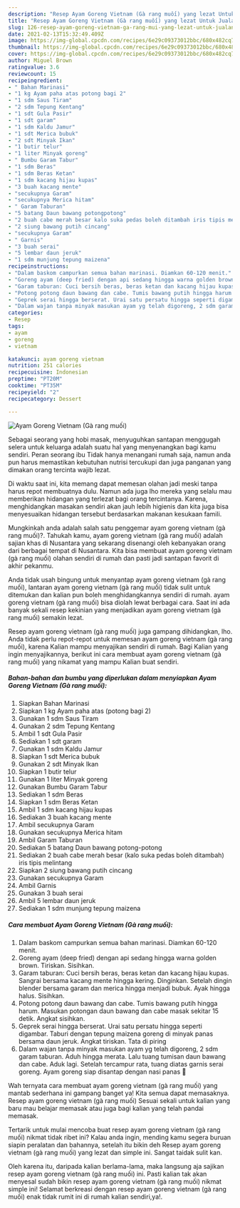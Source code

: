 ```yaml
---
description: "Resep Ayam Goreng Vietnam (Gà rang muối) yang lezat Untuk Jualan"
title: "Resep Ayam Goreng Vietnam (Gà rang muối) yang lezat Untuk Jualan"
slug: 126-resep-ayam-goreng-vietnam-ga-rang-mui-yang-lezat-untuk-jualan
date: 2021-02-13T15:32:49.409Z
image: https://img-global.cpcdn.com/recipes/6e29c09373012bbc/680x482cq70/ayam-goreng-vietnam-ga-rang-muối-foto-resep-utama.jpg
thumbnail: https://img-global.cpcdn.com/recipes/6e29c09373012bbc/680x482cq70/ayam-goreng-vietnam-ga-rang-muối-foto-resep-utama.jpg
cover: https://img-global.cpcdn.com/recipes/6e29c09373012bbc/680x482cq70/ayam-goreng-vietnam-ga-rang-muối-foto-resep-utama.jpg
author: Miguel Brown
ratingvalue: 3.6
reviewcount: 15
recipeingredient:
- " Bahan Marinasi"
- "1 kg Ayam paha atas potong bagi 2"
- "1 sdm Saus Tiram"
- "2 sdm Tepung Kentang"
- "1 sdt Gula Pasir"
- "1 sdt garam"
- "1 sdm Kaldu Jamur"
- "1 sdt Merica bubuk"
- "2 sdt Minyak Ikan"
- "1 butir telur"
- "1 liter Minyak goreng"
- " Bumbu Garam Tabur"
- "1 sdm Beras"
- "1 sdm Beras Ketan"
- "1 sdm kacang hijau kupas"
- "3 buah kacang mente"
- "secukupnya Garam"
- "secukupnya Merica hitam"
- " Garam Taburan"
- "5 batang Daun bawang potongpotong"
- "2 buah cabe merah besar kalo suka pedas boleh ditambah iris tipis melintang"
- "2 siung bawang putih cincang"
- "secukupnya Garam"
- " Garnis"
- "3 buah serai"
- "5 lembar daun jeruk"
- "1 sdm munjung tepung maizena"
recipeinstructions:
- "Dalam baskom campurkan semua bahan marinasi. Diamkan 60-120 menit."
- "Goreng ayam (deep fried) dengan api sedang hingga warna golden brown. Tiriskan. Sisihkan."
- "Garam taburan: Cuci bersih beras, beras ketan dan kacang hijau kupas. Sangrai bersama kacang mente hingga kering. Dinginkan. Setelah dingin blender bersama garam dan merica hingga menjadi bubuk. Ayak hingga halus. Sisihkan."
- "Potong potong daun bawang dan cabe. Tumis bawang putih hingga harum. Masukan potongan daun bawang dan cabe masak sekitar 15 detik. Angkat sisihkan."
- "Geprek serai hingga berserat. Urai satu persatu hingga seperti digambar. Taburi dengan tepung maizena goreng di minyak panas bersama daun jeruk. Angkat tiriskan. Tata di piring"
- "Dalam wajan tanpa minyak masukan ayam yg telah digoreng, 2 sdm garam taburan. Aduh hingga merata. Lalu tuang tumisan daun bawang dan cabe. Aduk lagi. Setelah tercampur rata, tuang diatas garnis serai goreng. Ayam goreng siap disantap dengan nasi panas 🤍"
categories:
- Resep
tags:
- ayam
- goreng
- vietnam

katakunci: ayam goreng vietnam 
nutrition: 251 calories
recipecuisine: Indonesian
preptime: "PT20M"
cooktime: "PT35M"
recipeyield: "2"
recipecategory: Dessert

---
```



![Ayam Goreng Vietnam (Gà rang muối)](https://img-global.cpcdn.com/recipes/6e29c09373012bbc/680x482cq70/ayam-goreng-vietnam-ga-rang-muối-foto-resep-utama.jpg)

Sebagai seorang yang hobi masak, menyuguhkan santapan menggugah selera untuk keluarga adalah suatu hal yang menyenangkan bagi kamu sendiri. Peran seorang ibu Tidak hanya menangani rumah saja, namun anda pun harus memastikan kebutuhan nutrisi tercukupi dan juga panganan yang dimakan orang tercinta wajib lezat.

Di waktu  saat ini, kita memang dapat memesan olahan jadi meski tanpa harus repot membuatnya dulu. Namun ada juga lho mereka yang selalu mau memberikan hidangan yang terlezat bagi orang tercintanya. Karena, menghidangkan masakan sendiri akan jauh lebih higienis dan kita juga bisa menyesuaikan hidangan tersebut berdasarkan makanan kesukaan famili. 



Mungkinkah anda adalah salah satu penggemar ayam goreng vietnam (gà rang muối)?. Tahukah kamu, ayam goreng vietnam (gà rang muối) adalah sajian khas di Nusantara yang sekarang disenangi oleh kebanyakan orang dari berbagai tempat di Nusantara. Kita bisa membuat ayam goreng vietnam (gà rang muối) olahan sendiri di rumah dan pasti jadi santapan favorit di akhir pekanmu.

Anda tidak usah bingung untuk menyantap ayam goreng vietnam (gà rang muối), lantaran ayam goreng vietnam (gà rang muối) tidak sulit untuk ditemukan dan kalian pun boleh menghidangkannya sendiri di rumah. ayam goreng vietnam (gà rang muối) bisa diolah lewat berbagai cara. Saat ini ada banyak sekali resep kekinian yang menjadikan ayam goreng vietnam (gà rang muối) semakin lezat.

Resep ayam goreng vietnam (gà rang muối) juga gampang dihidangkan, lho. Anda tidak perlu repot-repot untuk memesan ayam goreng vietnam (gà rang muối), karena Kalian mampu menyajikan sendiri di rumah. Bagi Kalian yang ingin menyajikannya, berikut ini cara membuat ayam goreng vietnam (gà rang muối) yang nikamat yang mampu Kalian buat sendiri.

<!--inarticleads1-->

##### Bahan-bahan dan bumbu yang diperlukan dalam menyiapkan Ayam Goreng Vietnam (Gà rang muối):

1. Siapkan  Bahan Marinasi
1. Siapkan 1 kg Ayam paha atas (potong bagi 2)
1. Gunakan 1 sdm Saus Tiram
1. Gunakan 2 sdm Tepung Kentang
1. Ambil 1 sdt Gula Pasir
1. Sediakan 1 sdt garam
1. Gunakan 1 sdm Kaldu Jamur
1. Siapkan 1 sdt Merica bubuk
1. Gunakan 2 sdt Minyak Ikan
1. Siapkan 1 butir telur
1. Gunakan 1 liter Minyak goreng
1. Gunakan  Bumbu Garam Tabur
1. Sediakan 1 sdm Beras
1. Siapkan 1 sdm Beras Ketan
1. Ambil 1 sdm kacang hijau kupas
1. Sediakan 3 buah kacang mente
1. Ambil secukupnya Garam
1. Gunakan secukupnya Merica hitam
1. Ambil  Garam Taburan
1. Sediakan 5 batang Daun bawang potong-potong
1. Sediakan 2 buah cabe merah besar (kalo suka pedas boleh ditambah) iris tipis melintang
1. Siapkan 2 siung bawang putih cincang
1. Gunakan secukupnya Garam
1. Ambil  Garnis
1. Gunakan 3 buah serai
1. Ambil 5 lembar daun jeruk
1. Sediakan 1 sdm munjung tepung maizena




<!--inarticleads2-->

##### Cara membuat Ayam Goreng Vietnam (Gà rang muối):

1. Dalam baskom campurkan semua bahan marinasi. Diamkan 60-120 menit.
1. Goreng ayam (deep fried) dengan api sedang hingga warna golden brown. Tiriskan. Sisihkan.
1. Garam taburan: Cuci bersih beras, beras ketan dan kacang hijau kupas. Sangrai bersama kacang mente hingga kering. Dinginkan. Setelah dingin blender bersama garam dan merica hingga menjadi bubuk. Ayak hingga halus. Sisihkan.
1. Potong potong daun bawang dan cabe. Tumis bawang putih hingga harum. Masukan potongan daun bawang dan cabe masak sekitar 15 detik. Angkat sisihkan.
1. Geprek serai hingga berserat. Urai satu persatu hingga seperti digambar. Taburi dengan tepung maizena goreng di minyak panas bersama daun jeruk. Angkat tiriskan. Tata di piring
1. Dalam wajan tanpa minyak masukan ayam yg telah digoreng, 2 sdm garam taburan. Aduh hingga merata. Lalu tuang tumisan daun bawang dan cabe. Aduk lagi. Setelah tercampur rata, tuang diatas garnis serai goreng. Ayam goreng siap disantap dengan nasi panas 🤍




Wah ternyata cara membuat ayam goreng vietnam (gà rang muối) yang mantab sederhana ini gampang banget ya! Kita semua dapat memasaknya. Resep ayam goreng vietnam (gà rang muối) Sesuai sekali untuk kalian yang baru mau belajar memasak atau juga bagi kalian yang telah pandai memasak.

Tertarik untuk mulai mencoba buat resep ayam goreng vietnam (gà rang muối) nikmat tidak ribet ini? Kalau anda ingin, mending kamu segera buruan siapin peralatan dan bahannya, setelah itu bikin deh Resep ayam goreng vietnam (gà rang muối) yang lezat dan simple ini. Sangat taidak sulit kan. 

Oleh karena itu, daripada kalian berlama-lama, maka langsung aja sajikan resep ayam goreng vietnam (gà rang muối) ini. Pasti kalian tak akan menyesal sudah bikin resep ayam goreng vietnam (gà rang muối) nikmat simple ini! Selamat berkreasi dengan resep ayam goreng vietnam (gà rang muối) enak tidak rumit ini di rumah kalian sendiri,ya!.

